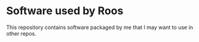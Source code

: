 # Software used by Roos

This repository contains software packaged by me that I may want to use in other
repos.
